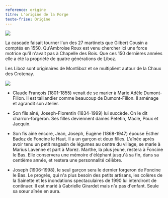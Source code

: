 ```yaml
---
reference: origine
titre: L'origine de la Forge
texte-frise: Origine
---
```


![](http://jeanmichel.guyon.free.fr/monsite/histoire/foncine/forge_j3.jpg)

La cascade faisait tourner l'un des 27 martinets que Gilbert Cousin a comptés en 1550. 
Qu'Ambroise Roux est venu chercher ici une force motrice qu'il n'avait pas à Chapelle des Bois.
Que ces 150 dernières années elle a été la propriété de quatre générations de Liboz.

Les Liboz sont originaires de Montliboz et se multiplient autour de la Chaux des Crotenay.

![](http://jeanmichel.guyon.free.fr/monsite/histoire/foncine/liboz33.jpg)

* Claude François (1801-1855) venait de se marier à Marie Adèle Dumont-Fillon. Il est taillandier comme beaucoup de Dumont-Fillon. Il aménage et agrandit son atelier.

* Son fils aîné, Joseph-Florentin (1834-1999) lui succède. On le dit charron-forgeron. Ses filles deviennent dames Petetin, Macle, Poux et Jacquin.

* Son fis aîné encore, Jean, Joseph, Eugène (1868-1947) épouse Esther Badoz de Foncine le Haut. Il a un garçon et deux filles. L'aînée après avoir tenu un petit magasin de légumes au centre du village, se marie à Marius Lavenne et part à Morez. Marthe, la plus jeune, restera à Foncine le Bas. Elle conservera une mémoire d'éléphant jusqu'à sa fin, dans sa centième année, et restera une personnalité célèbre.

* Joseph (1906-1998), le seul garçon sera le dernier forgeron de Foncine le Bas. Le progrès, qui n'a plus besoin des petits artisans, les colères de la Sainette et les inondations spectaculaires de 1990 lui interdiront de continuer. Il est marié à Gabrielle Girardet mais n'a pas d'enfant. Seule sa sœur aînée en aura.

